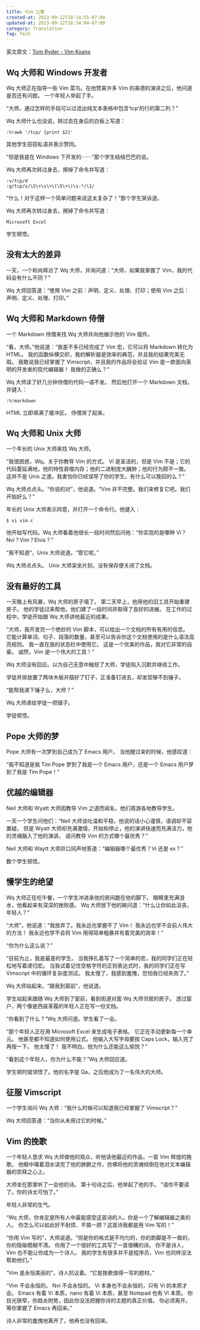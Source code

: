 ```yaml
---
title: Vim 公案
created-at: 2013-09-12T18:14:55-07:00
updated-at: 2013-09-12T18:34:04-07:00
category: Translation
Tag: Tech
---
```


英文原文：[Tom Ryder - Vim Koans](http://blog.sanctum.geek.nz/vim-koans/)


## Wq 大师和 Windows 开发者

Wq 大师正在指导一些 Vim 菜鸟。在他赞美许多 Vim 的美德的演讲之后，他问道是否还有问题。
一个年轻人举起了手。

“大师，通过怎样的手段可以过滤出纯文本表格中包含‘tcp’的行的第二列？”

Wq 大师什么也没说，转过去在身后的白板上写道：

    :%!awk '/tcp/ {print $2}'

其他学生窃窃私语并表示赞同。

“但是我是在 Windows 下开发的⋯⋯”那个学生结结巴巴的说。

Wq 大师再次转过身去，擦掉了命令并写道：

    :v/tcp/d
    :g/tcp/s/\S\+\s\+\(\S\+\)\s.*/\1/

“什么！对于这样一个简单问题来说这太复杂了！”那个学生哭诉道。

Wq 大师再次转过身去，擦掉了命令并写道：

    Microsoft Excel

学生顿悟。


## 没有太大的差异

一天，一个和尚拜访了 Wq 大师，并询问道：“大师，如果我掌握了 Vim，我的代码会有什么不同？”

Wq 大师回答道：“使用 Vim 之前：声明、定义、处理、打印；使用 Vim 之后：声明、定义、处理、打印。”


## Wq 大师和 Markdown 侍僧

一个 Markdown 侍僧来找 Wq 大师并向他展示他的 Vim 插件。

“看，大师。”他说道：“我差不多已经完成了 Vim 宏，它可以将 Markdown 转化为 HTML。
我的函数纵横交织，我的解析器是效率的典范，并且我的结果完美无瑕。
我敢说我已经掌握了 Vimscript，并且我的作品将会验证 Vim 是一款面向英明的开发者的现代编辑器！
我做的正确么？“

Wq 大师读了好几分钟侍僧的代码一语不发。
然后他打开一个 Markdown 文档，并键入：

    :%!markdown

HTML 立即填满了缓冲区。
侍僧哭了起来。


## Wq 大师和 Unix 大师

一个年长的 Unix 大师来找 Wq 大师。

“我很困惑，Wq。关于你教导 Vim 的方式。
Vi 是圣洁的，但是 Vim 不是；它的代码蔓延满地，他的特性吞噬内存；他的二进制庞大臃肿；他的行为颇不一致。
这并不是 Unix 之道。我害怕你已经误导了你的学生。有什么可以挽回的么？”

Wq 大师点点头。“你说的对”，他说道。“Vim 并不完整。我们来修复它吧。我们开始好么？”

年长的 Unix 大师表示同意，并打开一个命令行。他键入：

    $ vi vim.c

他开始写代码。Wq 大师看着他很长一段时间然后问他：“你实现的是哪种 Vi？Nvi？Vim？Elvis？”

“我不知道”，Unix 大师说道。“管它呢。”

Wq 大师点点头。
Unix 大师呆坐片刻，没有保存便关闭了文档。


## 没有最好的工具

一天晚上有风暴，Wq 大师的房子塌了。
第二天早上，他用他的旧工具开始重建房子。
他的学徒过来帮他，他们建了一段时间并取得了良好的进展。
在工作的过程中，学徒开始跟 Wq 大师讲他最近的成果。

“大师，我开发完一个绝妙的 Vim 脚本，可以给出一个文档的所有有用的信息。
它能计算单词、句子、段落的数量，甚至可以告诉你这个文档使用的是什么语法高亮规则。
我一直在我的状态栏中使用它。
这是一个优美的作品，我对它非常的自豪。
诚然，Vim 是一个伟大的工具！”

Wq 大师没有回应。以为自己无意中触怒了大师，学徒陷入沉默并继续工作。

学徒并排放置了两块木板并摆好了钉子，正准备钉进去，却发现够不到锤子。

“能帮我递下锤子么，大师？”

Wq 大师递给学徒一把锯子。

学徒顿悟。


## Pope 大师的梦

Pope 大师有一次梦到自己成为了 Emacs 用户。
当他醒过来的时候，他感叹道：

“我不知道是我 Tim Pope 梦到了我是一个 Emacs 用户，还是一个 Emacs 用户梦到了我是 Tim Pope！”


## 优越的编辑器

Neil 大师和 Wyatt 大师因教导 Vim 之道而闻名，他们周游各地教导学生。

一天一个学生问他们：“Neil 大师谈吐温和平稳，他说的话小心谨慎，语调却不容置疑。
但是 Wyatt 大师却充满激情，开始和停止，他的演讲快速而充满活力，他的灵魂融入了他的演讲。
请问教导 Vim 的方式哪个最优秀？”

Neil 大师和 Waytt 大师异口同声地答道：“编辑器哪个最优秀？Vi 还是 ex？”

数个学生顿悟。


## 慢学生的绝望

Wq 大师正在吃午餐，一个学生冲进来他的房间跪在他的脚下。
眼睛里充满泪水，他看起来有深深的挫败感。
Wq 大师放下他的碗问道：“什么让你如此沮丧，年轻人？”

“大师”，他说道：“我放弃了。我永远也掌握不了 Vim！
我永远也学不会前人伟大的方法！
我永远也学不会将 Vim 用得简单粗暴并有着完美的效率！”

“你为什么这么说？”

“目前为止，我是最差的学生。
当我挣扎着写了一个简单的宏，我的同学们正在轻松地写着递归宏。
当我试着记住空格字符的正则表达式时，我的同学们正在写 Vimscript 中的循环复杂度测试。
我太慢了，我感到羞愧，恐怕我已经失败了。”

Wq 大师站起来。“跟我到窗前”，他说道。

学生站起来跟随 Wq 大师到了窗前，看到街道对面 Wq 大师邻居的房子。
透过窗户，两个像是西装革履的年轻人正在写一份文档。

“你看到了什么？”Wq 大师问道。学生看了一会。

“那个年轻人正在用 Microsoft Excel 来生成电子表格。 它正在手动更新每一个单元。 他甚至都不知道如何使用公式。 他输入大写字母要按 Caps Lock，输入完了再按一下。 他太慢了！ 我不明白。他为什么还能这么愉悦？”

“看到这个年轻人，你为什么不能？”Wq 大师回应道。

学生顿时就领悟了。他的名字是 Qa，之后他成为了一名伟大的大师。


## 征服 Vimscript

一个学生询问 Wq 大师：“我什么时候可以知道我已经掌握了 Vimscript？”

Wq 大师回答道：“当你从未用过它的时候。”


## Vim 的挽歌

一个年轻人恳求 Wq 大师做他的观众，听他读他最近的作品，一首 Vim 辉煌的挽歌。
他眼中噙着泪水读完了他的肺腑之作，仿佛将他的灵魂倾倒在他对文本编辑器的崇拜之心上。

大师坐在那里听了一会他的诗。 第十句诗之后，他举起了他的手。 “请你不要读了。你的诗太可怕了。”

年轻人非常的生气。

“Wq 大师，你肯定是所有人中最能感受这首诗的人。你是一个了解编辑器之美的人。
你怎么可以如此好不耐烦、不屑一顾？这首诗我都是用 Vim 写的！”

“你用 Vim 写的”，大师说道。“但是你的格式是不均匀的，你的韵脚是不一致的，你的隐喻模糊不清。
你用了一个很好的工具写了一首很糟的诗。
你不是诗人，Vim 也不能让你成为一个诗人。
我的学生有很多并不是程序员，Vim 也同样没法帮助他们。”

“Vim 是永恒美丽的”，诗人抗议着。“它是挽歌值得一写的题材。”

“Vim 不会永恒的。 Nvi 不会永恒的。 Vi 本身也不会永恒的，只有 Vi 的本质才会。
Emacs 有着 Vi 本质，nano 有着 Vi 本质，甚至 Notepad 也有 Vi 本质。
你目光狭窄，你趋炎附势，因此你没法把握你诗的主题的真正价值。
你必须离开。等你掌握了 Emacs 再回来。”

诗人非常的羞愧地离开了。他再也没有回来。
